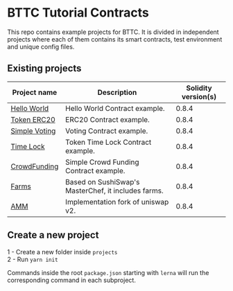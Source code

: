 # BTTC Tutorial Contracts

This repo contains example projects for BTTC. It is divided in independent projects where each of them contains its smart contracts, test environment and unique config files.


## Existing projects

| Project name                            | Description                                         | Solidity version(s) |
|-----------------------------------------|-----------------------------------------------------|---------------------|
| [Hello World](./projects/hello-world)   | Hello World Contract example.                       | 0.8.4               |
| [Token ERC20](./projects/erc20)         | ERC20 Contract example.                             | 0.8.4               |
| [Simple Voting](./projects/voting)      | Voting Contract example.                            | 0.8.4               |
| [Time Lock](./projects/token-time-lock) | Token Time Lock Contract example.                   | 0.8.4               |
| [CrowdFunding](./projects/crowdfunding) | Simple Crowd Funding Contract example.              | 0.8.4               |
| [Farms](./projects/farming)             | Based on SushiSwap's MasterChef, it includes farms. | 0.8.4                  |
| [AMM](./projects/amm)                   | Implementation fork of uniswap v2.                  | 0.8.4               |

## Create a new project

1 - Create a new folder inside `projects` <br/>
2 - Run `yarn init`

Commands inside the root `package.json` starting with `lerna` will run the corresponding command in each subproject.
